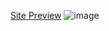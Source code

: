[Site Preview](https://co0ldoge.github.io/Co0lDoges-Testsite/)
![image](https://github.com/Co0lDoge/Co0lDoges-Testsite/assets/89445763/e65dc35f-b85b-4940-ae21-2d069e5e7817)

